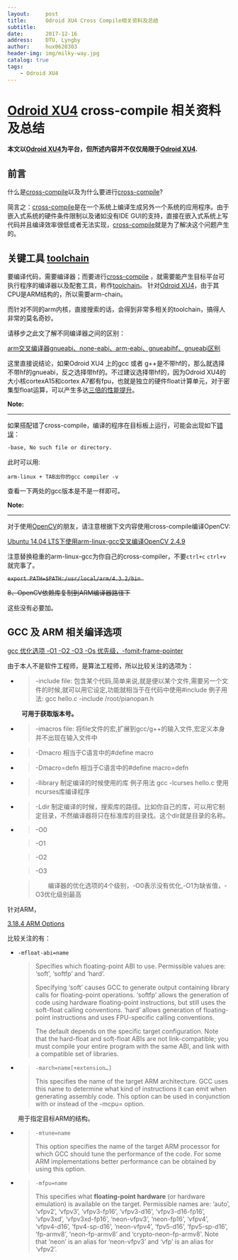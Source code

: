 ```yaml
---
layout:     post
title:      Odroid XU4 Cross Compile相关资料及总结
subtitle:   
date:       2017-12-16
address:    DTU, Lyngby
author:     hux0620303
header-img: img/milky-way.jpg
catalog: true
tags:
    - Odroid XU4
---
```



# [Odroid XU4](http://www.hardkernel.com/main/products/prdt_info.php) cross-compile 相关资料及总结

**本文以[Odroid XU4](http://www.hardkernel.com/main/products/prdt_info.php)为平台，但所述内容并不仅仅局限于[Odroid XU4](http://www.hardkernel.com/main/products/prdt_info.php).**

## 前言

什么是[cross-compile](https://en.wikipedia.org/wiki/Cross_compiler)以及为什么要进行[cross-compile](https://en.wikipedia.org/wiki/Cross_compiler)?

简言之：[cross-compile](https://en.wikipedia.org/wiki/Cross_compiler)是在一个系统上编译生成另外一个系统的应用程序。由于嵌入式系统的硬件条件限制以及诸如没有IDE GUI的支持，直接在嵌入式系统上写代码并且编译效率很低或者无法实现，[cross-compile](https://en.wikipedia.org/wiki/Cross_compiler)就是为了解决这个问题产生的。

## 关键工具 [toolchain](https://en.wikipedia.org/wiki/Toolchain)

要编译代码，需要编译器；而要进行[cross-compile](https://en.wikipedia.org/wiki/Cross_compiler) ，就需要能产生目标平台可执行程序的编译器以及配套工具，称作[toolchain](https://en.wikipedia.org/wiki/Toolchain)。 针对[Odroid XU4](http://www.hardkernel.com/main/products/prdt_info.php)，由于其CPU是ARM结构的，所以需要arm-chain。

而针对不同的arm内核，直接搜索的话，会得到非常多相关的toolchain，搞得人非常的莫名奇妙。

请移步之此文了解不同编译器之间的区别：

[arm交叉编译器gnueabi、none-eabi、arm-eabi、gnueabihf、gnueabi区别](http://www.veryarm.com/296.html)

这里直接说结论，如果Odroid XU4 上的gcc 或者 g++是不带hf的，那么就选择不带hf的gnueabi，反之选择带hf的。不过建议选择带hf的，因为Odroid XU4的大小核cortexA15和cortex A7都有fpu，也就是独立的硬件float计算单元，对于密集型float运算，可以产生多达[三倍的性能提升](http://www.cnblogs.com/xiaotlili/p/3306100.html)。

**Note:**

----

如果搭配错了cross-compile，编译的程序在目标板上运行，可能会出现如下[错误](https://www.embbnux.com/2014/04/09/cross_compile_no_such_file_or_directory/)：   

```bash
-base, No such file or directory.
```

此时可以用:   

```
arm-linux + TAB出你的gcc compiler -v
```

查看一下两处的gcc版本是不是一样即可。





**Note:**

----

对于使用[OpenCV](www.opencv.org)的朋友，请注意根据下文内容使用cross-compile编译OpenCV:

[Ubuntu 14.04 LTS下使用arm-linux-gcc交叉编译OpenCV 2.4.9](http://blog.csdn.net/ajianyingxiaoqinghan/article/details/70194392)

注意替换稳重的arm-linux-gcc为你自己的cross-compiler，不要`ctrl+c` `ctrl+v`就完事了。  

<S>`export PATH=$PATH:/usr/local/arm/4.3.2/bin ` </S>

<S> 8、OpenCV依赖库复制到ARM编译器路径下 </S>

这些没有必要加。



## GCC 及 ARM 相关编译选项

[gcc 优化选项 -O1 -O2 -O3 -Os 优先级，-fomit-frame-pointer](http://blog.csdn.net/lanmanck/article/details/5776173)

由于本人不是软件工程师，是算法工程师，所以比较关注的选项为：

* > -include file: 包含某个代码,简单来说,就是便以某个文件,需要另一个文件的时候,就可以用它设定,功能就相当于在代码中使用#include<filename> 例子用法: gcc hello.c -include /root/pianopan.h 

　　 **可用于获取版本号。**

* > -imacros file: 将file文件的宏,扩展到gcc/g++的输入文件,宏定义本身并不出现在输入文件中 


* > -Dmacro 相当于C语言中的#define macro 

* >-Dmacro=defn 相当于C语言中的#define macro=defn 

* > -llibrary 制定编译的时候使用的库 例子用法 gcc -lcurses hello.c 使用ncurses库编译程序 

* > -Ldir 制定编译的时候，搜索库的路径。比如你自己的库，可以用它制定目录，不然编译器将只在标准库的目录找。这个dir就是目录的名称。 

* > -O0 

  > -O1 

  > -O2 

  > -O3 

  > 　　编译器的优化选项的4个级别，-O0表示没有优化,-O1为缺省值，-O3优化级别最高　　 

针对ARM，

[3.18.4 ARM Options](https://gcc.gnu.org/onlinedocs/gcc/ARM-Options.html)

比较关注的有：

* `-mfloat-abi=name`

  > Specifies which floating-point ABI to use. Permissible values are: ‘soft’, ‘softfp’ and ‘hard’. 
  >
  > Specifying ‘soft’ causes GCC to generate output containing library calls for floating-point operations. ‘softfp’ allows the generation of code using hardware floating-point instructions, but still uses the soft-float calling conventions. ‘hard’ allows generation of floating-point instructions and uses FPU-specific calling conventions. 
  >
  > The default depends on the specific target configuration. Note that the hard-float and soft-float ABIs are not link-compatible; you must compile your entire program with the same ABI, and link with a compatible set of libraries.


* > `-march=name[+extension…]`
  >
  > This specifies the name of the target ARM architecture. GCC uses this name to determine what kind of instructions it can emit when generating assembly code. This option can be used in conjunction with or instead of the -mcpu= option.

  用于指定目标ARM的结构。

* > `-mtune=name`
  >
  > This option specifies the name of the target ARM processor for which GCC should tune the performance of the code. For some ARM implementations better performance can be obtained by using this option.

* > `-mfpu=name`
  >
  > This specifies what **floating-point hardware** (or hardware emulation) is available on the target. Permissible names are: ‘auto’, ‘vfpv2’, ‘vfpv3’, ‘vfpv3-fp16’, ‘vfpv3-d16’, ‘vfpv3-d16-fp16’, ‘vfpv3xd’, ‘vfpv3xd-fp16’, ‘neon-vfpv3’, ‘neon-fp16’, ‘vfpv4’, ‘vfpv4-d16’, ‘fpv4-sp-d16’, ‘neon-vfpv4’, ‘fpv5-d16’, ‘fpv5-sp-d16’, ‘fp-armv8’, ‘neon-fp-armv8’ and ‘crypto-neon-fp-armv8’. Note that ‘neon’ is an alias for ‘neon-vfpv3’ and ‘vfp’ is an alias for ‘vfpv2’.

  ​

  ​
